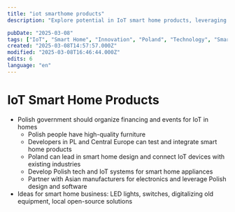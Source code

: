 ```yaml
---
title: "iot smarthome products"
description: "Explore potential in IoT smart home products, leveraging Polish design and software with Asian electronic components."

pubDate: "2025-03-08"
tags: ["IoT", "Smart Home", "Innovation", "Poland", "Technology", "Smart Home Appliances", "Business Ideas"]
created: "2025-03-08T14:57:57.000Z"
modified: "2025-03-08T16:46:44.000Z"
edits: 6
language: "en"
---
```


# IoT Smart Home Products

- Polish government should organize financing and events for IoT in homes
  - Polish people have high-quality furniture
  - Developers in PL and Central Europe can test and integrate smart home products
  - Poland can lead in smart home design and connect IoT devices with existing industries
  - Develop Polish tech and IoT systems for smart home appliances
  - Partner with Asian manufacturers for electronics and leverage Polish design and software
- Ideas for smart home business: LED lights, switches, digitalizing old equipment, local open-source solutions
